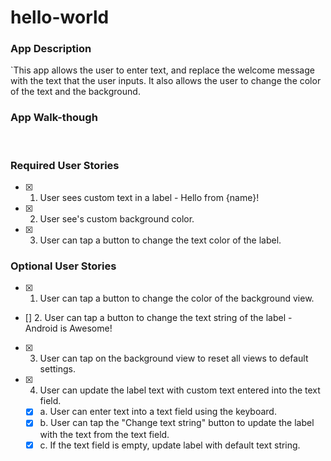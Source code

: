 # hello-world

### App Description
`This app allows the user to enter text, and replace the welcome message with the text that the user inputs. It also allows the user to change the color of the text and the background.  

### App Walk-though

<blockquote class="imgur-embed-pub" lang="en" data-id="a/dtS5Ged"><a href="//imgur.com/dtS5Ged" width=200></a></blockquote><script async src="//s.imgur.com/min/embed.js" charset="utf-8"></script><br>

### Required User Stories
- [x] 1. User sees custom text in a label - Hello from {name}!
- [x] 2. User see's custom background color.
- [x] 3. User can tap a button to change the text color of the label.

### Optional User Stories
- [x] 1. User can tap a button to change the color of the background view.  
- [] 2. User can tap a button to change the text string of the label - Android is Awesome!  
- [x] 3. User can tap on the background view to reset all views to default settings.  
- [x] 4. User can update the label text with custom text entered into the text field.  
   - [x] a. User can enter text into a text field using the keyboard.  
   - [x] b. User can tap the "Change text string" button to update the label with the text from the text field.  
   - [x] c. If the text field is empty, update label with default text string.  
